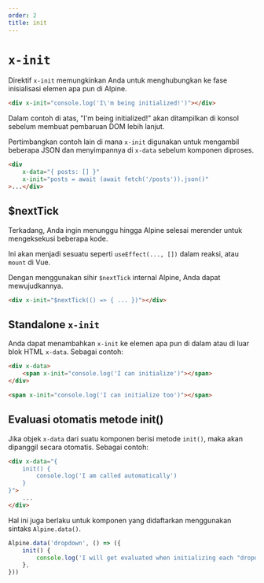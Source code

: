 ```yaml
---
order: 2
title: init
---
```


# `x-init`

Direktif `x-init` memungkinkan Anda untuk menghubungkan ke fase inisialisasi elemen apa pun di Alpine.

```html
<div x-init="console.log('I\'m being initialized!')"></div>
```

Dalam contoh di atas, "I\'m being initialized!" akan ditampilkan di konsol sebelum membuat pembaruan DOM lebih lanjut.

Pertimbangkan contoh lain di mana `x-init` digunakan untuk mengambil beberapa JSON dan menyimpannya di `x-data` sebelum komponen diproses.

```html
<div
    x-data="{ posts: [] }"
    x-init="posts = await (await fetch('/posts')).json()"
>...</div>
```

<a name="next-tick"></a>
## $nextTick

Terkadang, Anda ingin menunggu hingga Alpine selesai merender untuk mengeksekusi beberapa kode.

Ini akan menjadi sesuatu seperti `useEffect(..., [])` dalam reaksi, atau `mount` di Vue.

Dengan menggunakan sihir `$nextTick` internal Alpine, Anda dapat mewujudkannya.

```html
<div x-init="$nextTick(() => { ... })"></div>
```

<a name="standalone-x-init"></a>
## Standalone `x-init`

Anda dapat menambahkan `x-init` ke elemen apa pun di dalam atau di luar blok HTML `x-data`.  Sebagai contoh:

```html
<div x-data>
    <span x-init="console.log('I can initialize')"></span>
</div>

<span x-init="console.log('I can initialize too')"></span>
```

<a name="auto-evaluate-init-method"></a>
## Evaluasi otomatis metode init()

Jika objek `x-data` dari suatu komponen berisi metode `init()`, maka akan dipanggil secara otomatis.  Sebagai contoh:

```html
<div x-data="{
    init() {
        console.log('I am called automatically')
    }
}">
    ...
</div>
```

Hal ini juga berlaku untuk komponen yang didaftarkan menggunakan sintaks `Alpine.data()`.

```js
Alpine.data('dropdown', () => ({
    init() {
        console.log('I will get evaluated when initializing each "dropdown" component.')
    },
}))
```
